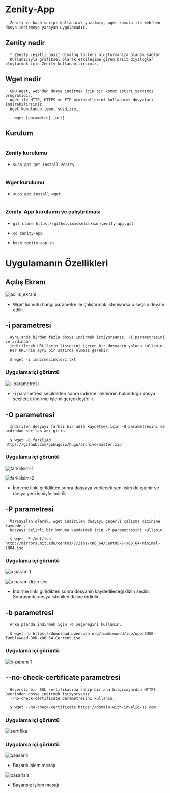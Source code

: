 # Zenity-App
      Zenity ve bash script kullanarak yazılmış, wget komutu ile web'den dosya indirmeye yarayan uygulamadır.

## Zenity nedir
      * Zenity çeşitli basit diyalog türleri oluşturmanıza olanak sağlar. 
      Kullanıcıyla grafiksel olarak etkileşime giren basit diyaloglar oluşturmak için Zenity kullanabilirsiniz.

## Wget nedir
      GNU Wget, web'den dosya indirmek için bir komut satırı yardımcı programıdır. 
      Wget ile HTTP, HTTPS ve FTP protokollerini kullanarak dosyaları indirebilirsiniz.
      Wget komutunun temel sözdizimi:

      - wget [parametre] [url]

## Kurulum

#  <h3>Zenity kurulumu</h3>

- <pre class="terminal"><code class="terminal-line" prefix="$">sudo apt-get install zenity</code></pre>

# <h3>Wget kurulumu</h3>

- <pre class="terminal"><code class="terminal-line" prefix="$">sudo apt install wget</code></pre>

# <h3>Zenity-App kurulumu ve çalıştırılması</h3>

- <pre class="terminal"><code class="terminal-line" prefix="$">git clone https://github.com/selcuksan/zenity-app.git</code></pre>


- <pre class="terminal"><code class="terminal-line" prefix="$">cd zenity-app</code></pre>
- <pre class="terminal"><code class="terminal-line" prefix="$">bash zenity-app.sh</code></pre>


# Uygulamanın Özellikleri

## Açılış Ekranı

 ![acilis_ekrani](https://user-images.githubusercontent.com/56341239/149326128-0ab3cdae-0061-467e-a5f8-fac8b3a110c5.PNG)
 
  - Wget komutu hangi parametre ile çalıştırmak isteniyorsa o seçilip devam edilir.

## -i parametresi
      Aynı anda birden fazla dosya indirmek istiyorsanız, -i parametresini ve ardından
      indirilecek URL'lerin listesini içeren bir dosyanın yolunu kullanın.
      Her URL'nin ayrı bir satırda olması gerekir.

      $ wget -i indirmeLinkleri.txt
### Uygulama içi görüntü
 ![i-parametresi](https://user-images.githubusercontent.com/56341239/149326682-0a154416-fbee-488f-9722-4a6f62f05315.PNG)

  - -i parametresi seçildikten sonra indirme linklerinin bulunduğu dosya seçilerek indirme işlemi gerçekleştirilir.

## -O parametresi
      İndirilen dosyayı farklı bir adla kaydetmek için -O parametresini ve ardından seçilen adı girin.

      $ wget -O farkliAd https://github.com/gohugoio/hugo/archive/master.zip
### Uygulama içi görüntü
![farklıİsim-1](https://user-images.githubusercontent.com/56341239/149327343-d0b45619-77b1-4af3-9d08-491348ca0b1c.PNG)

![farklıİsim-2](https://user-images.githubusercontent.com/56341239/149327351-b33e3443-01ba-4d24-b837-c3dab4c7d826.PNG)

  - İndirme linki girildikten sonra dosyaya verilecek yeni isim de istenir ve dosya yeni ismiyle indirilir.

## -P parametresi

      Varsayılan olarak, wget indirilen dosyayı geçerli çalışma dizinine kaydeder.
      Dosyayı belirli bir konuma kaydetmek için -P parametresini kullanın.

      $ wget -P /mnt/iso http://mirrors.mit.edu/centos/7/isos/x86_64/CentOS-7-x86_64-Minimal-1804.iso
### Uygulama içi görüntü
![p param 1](https://user-images.githubusercontent.com/56341239/149327743-fae96dc4-acaa-4a5d-b311-34d341456d7f.PNG)

![p param dizin sec](https://user-images.githubusercontent.com/56341239/149327758-03f17e56-f93c-4d6d-b048-941fbad299ef.PNG)

- İndirme linki girildikten sonra dosyanın kaydedileceği dizin seçilir. Sonrasında dosya istenilen dizine indirilir.

## -b parametresi

      Arka planda indirmek için -b seçeneğini kullanın.

      $ wget -b https://download.opensuse.org/tumbleweed/iso/openSUSE-Tumbleweed-DVD-x86_64-Current.iso
### Uygulama içi görüntü
![b-param 1](https://user-images.githubusercontent.com/56341239/149327907-9f7ac1ee-689d-4962-beb4-5bc623e4407f.PNG)

## --no-check-certificate parametresi

      Geçersiz bir SSL sertifikasına sahip bir ana bilgisayardan HTTPS üzerinden dosya indirmek istiyorsanız
      --no-check-certificate parametresini kullanın.

      $ wget --no-check-certificate https://domain-with-invalid-ss.com
### Uygulama içi görüntü
![sertifika](https://user-images.githubusercontent.com/56341239/149328141-e2749b29-0a8d-413d-b570-d41377373979.PNG)


### Uygulama içi görüntü

![baasarili](https://user-images.githubusercontent.com/56341239/149329623-e66cb4e4-915c-46a4-ab41-38bbb1f33ed0.PNG)
- Başarılı işlem mesajı

![basarisiz](https://user-images.githubusercontent.com/56341239/149329635-f0aa90f4-3eef-4338-909a-72ea1f8a431f.PNG)
- Başarısız işlem mesajı

